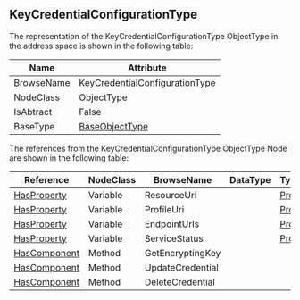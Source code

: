 <!-- objecttype -->
## KeyCredentialConfigurationType
The representation of the KeyCredentialConfigurationType ObjectType in the address space is shown in the following table:  

|Name|Attribute|
|---|---|
|BrowseName|KeyCredentialConfigurationType|
|NodeClass|ObjectType|
|IsAbtract|False|
|BaseType|[BaseObjectType](../../../Part5/ObjectTypes/BaseObjectType/readme.md)|

The references from the KeyCredentialConfigurationType ObjectType Node are shown in the following table:  

|Reference|NodeClass|BrowseName|DataType|TypeDefinition|ModellingRule|
|---|---|---|---|---|---|
|[HasProperty](../../../Part3/ReferenceTypes/HasProperty/readme.md)|Variable|ResourceUri||[PropertyType](../../Part5/VariableTypes/PropertyType/readme.md)|[Mandatory](../../Objects/Mandatory/readme.md)|
|[HasProperty](../../../Part3/ReferenceTypes/HasProperty/readme.md)|Variable|ProfileUri||[PropertyType](../../Part5/VariableTypes/PropertyType/readme.md)|[Mandatory](../../Objects/Mandatory/readme.md)|
|[HasProperty](../../../Part3/ReferenceTypes/HasProperty/readme.md)|Variable|EndpointUrls||[PropertyType](../../Part5/VariableTypes/PropertyType/readme.md)|[Optional](../../Objects/Optional/readme.md)|
|[HasProperty](../../../Part3/ReferenceTypes/HasProperty/readme.md)|Variable|ServiceStatus||[PropertyType](../../Part5/VariableTypes/PropertyType/readme.md)|[Optional](../../Objects/Optional/readme.md)|
|[HasComponent](../../../Part3/ReferenceTypes/HasComponent/readme.md)|Method|GetEncryptingKey|||[Optional](../../Objects/Optional/readme.md)|
|[HasComponent](../../../Part3/ReferenceTypes/HasComponent/readme.md)|Method|UpdateCredential|||[Optional](../../Objects/Optional/readme.md)|
|[HasComponent](../../../Part3/ReferenceTypes/HasComponent/readme.md)|Method|DeleteCredential|||[Optional](../../Objects/Optional/readme.md)|

